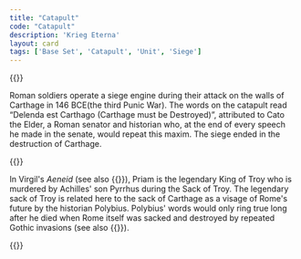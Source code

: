 ```yaml
---
title: "Catapult"
code: "Catapult"
description: 'Krieg Eterna'
layout: card
tags: ['Base Set', 'Catapult', 'Unit', 'Siege']
---
```

{{<card-detail-page title="Catapult" artwork="Catapulta by Edward Poynter (1868)" attr="Polybius or Scipio Aemilianus">}}
<p>
Roman soldiers operate a siege engine during their attack on the walls of Carthage in 146 BCE(the third Punic War). The words on the catapult read “Delenda est Carthago (Carthage must be Destroyed)”, attributed to  Cato the Elder, a Roman senator and historian who, at the end of every speech he made in the senate, would repeat this maxim.  The siege ended in the destruction of Carthage.  
</p>
{{<card-detail-image file="priam.jpg" caption="The Death of Priam by Jules Lefebvre (1861)">}}
<p>
 In Virgil's <i>Aeneid</i> (see also {{<cardlink name="Styx" code="styx">}}), Priam is the legendary King of Troy who is murdered by Achilles' son Pyrrhus during the Sack of Troy. The legendary sack of Troy is related here to the sack of Carthage as a visage of Rome's future by the historian Polybius. Polybius' words would only ring true long after he died when Rome itself was sacked and destroyed by repeated Gothic invasions (see also {{<cardlink name="Sack" code="sack">}}).
</p>
{{</card-detail-page>}}

